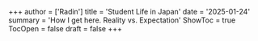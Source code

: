 +++
author = ['Radin']
title = 'Student Life in Japan'
date = '2025-01-24'
summary = 'How I get here. Reality vs. Expectation'
ShowToc = true
TocOpen = false
draft = false
+++

